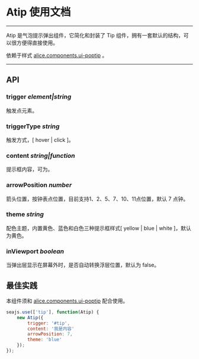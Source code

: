 # Atip 使用文档

---

Atip 是气泡提示弹出组件，它简化和封装了 Tip 组件，拥有一套默认的结构，可以很方便得直接使用。

依赖于样式 [alice.components.ui-poptip](http://arale.alipay.im/projects/4ffbc0e6f137f3a16a23b1c9) 。

---

## API

### trigger *element|string* 

触发点元素。

### triggerType *string*

触发方式，[ hover | click ]。

### content *string|function*

提示框内容，可为。

### arrowPosition *number*

箭头位置，按钟表点位置，目前支持1、2、5、7、10、11点位置，默认 7 点钟。

### theme *string*

配色主题，内置黄色、蓝色和白色三种提示框样式[ yellow | blue | white ]，默认为黄色。

### inViewport *boolean*

当弹出层显示在屏幕外时，是否自动转换浮层位置，默认为 false。

## 最佳实践

本组件须和 [alice.components.ui-poptip](http://arale.alipay.im/projects/4ee06eabb5f7002877019198) 配合使用。

```javascript
seajs.use(['tip'], function(Atip) {
    new Atip({
        trigger: '#tip',
        content: '我是内容'
        arrowPosition: 7,
        theme: 'blue'
    });
});
```

